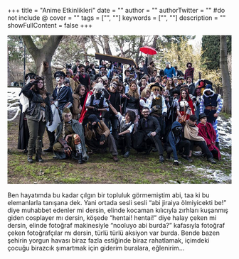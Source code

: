 ﻿+++
title = "Anime Etkinlikleri"
date = ""
author = ""
authorTwitter = "" #do not include @
cover = ""
tags = ["", ""]
keywords = ["", ""]
description = ""
showFullContent = false
+++

![Anime Etkinlikleri](/images/10995650_10153817162974386_86353696798865804_n.jpg)

Ben hayatımda bu kadar çılgın bir topluluk görmemiştim abi, taa ki bu elemanlarla tanışana dek. Yani ortada sesli sesli “abi jiraiya ölmiyicekti be!” diye muhabbet edenler mi dersin, elinde kocaman kılıcıyla zırhları kuşanmış giden cosplayer mı dersin, köşede “hentai! hentai!” diye halay çeken mi dersin, elinde fotoğraf makinesiyle “nooluyo abi burda?” kafasıyla fotoğraf çeken fotoğrafçılar mı dersin, türlü türlü aksiyon var burda. Bende bazen şehirin yorgun havası biraz fazla estiğinde biraz rahatlamak, içimdeki çocuğu birazcık şımartmak için giderim buralara, eğlenirim…
